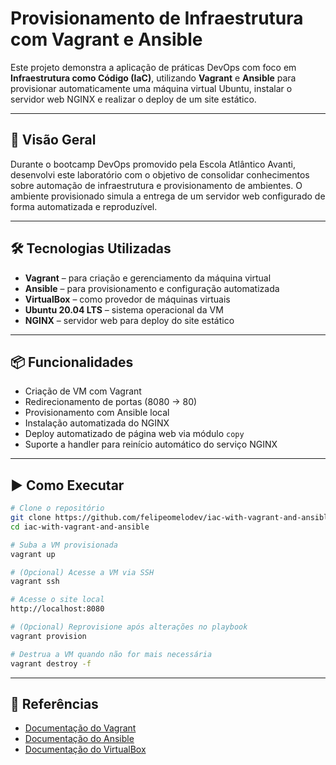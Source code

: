 # Provisionamento de Infraestrutura com Vagrant e Ansible

Este projeto demonstra a aplicação de práticas DevOps com foco em **Infraestrutura como Código (IaC)**, utilizando **Vagrant** e **Ansible** para provisionar automaticamente uma máquina virtual Ubuntu, instalar o servidor web NGINX e realizar o deploy de um site estático.

---

## 🚀 Visão Geral

Durante o bootcamp DevOps promovido pela Escola Atlântico Avanti, desenvolvi este laboratório com o objetivo de consolidar conhecimentos sobre automação de infraestrutura e provisionamento de ambientes. O ambiente provisionado simula a entrega de um servidor web configurado de forma automatizada e reproduzível.

---

## 🛠️ Tecnologias Utilizadas

- **Vagrant** – para criação e gerenciamento da máquina virtual  
- **Ansible** – para provisionamento e configuração automatizada  
- **VirtualBox** – como provedor de máquinas virtuais  
- **Ubuntu 20.04 LTS** – sistema operacional da VM  
- **NGINX** – servidor web para deploy do site estático

---

## 📦 Funcionalidades

- Criação de VM com Vagrant
- Redirecionamento de portas (8080 → 80)
- Provisionamento com Ansible local
- Instalação automatizada do NGINX
- Deploy automatizado de página web via módulo `copy`
- Suporte a handler para reinício automático do serviço NGINX

---

## ▶️ Como Executar

```bash
# Clone o repositório
git clone https://github.com/felipeomelodev/iac-with-vagrant-and-ansible.git
cd iac-with-vagrant-and-ansible

# Suba a VM provisionada
vagrant up

# (Opcional) Acesse a VM via SSH
vagrant ssh

# Acesse o site local
http://localhost:8080

# (Opcional) Reprovisione após alterações no playbook
vagrant provision

# Destrua a VM quando não for mais necessária
vagrant destroy -f
```

---

## 📄 Referências

- [Documentação do Vagrant](https://developer.hashicorp.com/vagrant/docs)
- [Documentação do Ansible](https://docs.ansible.com/)
- [Documentação do VirtualBox](https://www.virtualbox.org/wiki/Documentation)
